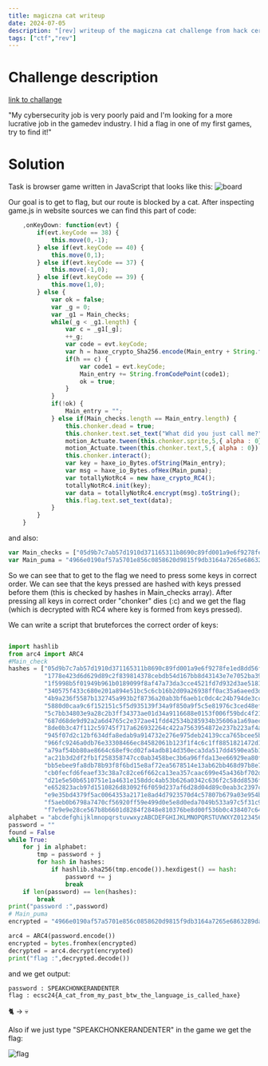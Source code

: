 ```yaml
---
title: magiczna cat writeup
date: 2024-07-05
description: "[rev] writeup of the magiczna cat challenge from hack cert 2024 ctf"
tags: ["ctf","rev"]
---
```


# Challenge description

[link to challange](https://hack.cert.pl/challenge/magiczna-cat)

"My cybersecurity job is very poorly paid and I'm looking for a more lucrative job in the gamedev industry. I hid a flag in one of my first games, try to find it!"

# Solution

Task is browser game written in JavaScript that looks like this:
![board](/images/magiczna_cat/board.png)

Our goal is to get to flag, but our route is blocked by a cat. After inspecting game.js in website sources we can find this part of code:
```javascript
	,onKeyDown: function(evt) {
		if(evt.keyCode == 38) {
			this.move(0,-1);
		} else if(evt.keyCode == 40) {
			this.move(0,1);
		} else if(evt.keyCode == 37) {
			this.move(-1,0);
		} else if(evt.keyCode == 39) {
			this.move(1,0);
		} else {
			var ok = false;
			var _g = 0;
			var _g1 = Main_checks;
			while(_g < _g1.length) {
				var c = _g1[_g];
				++_g;
				var code = evt.keyCode;
				var h = haxe_crypto_Sha256.encode(Main_entry + String.fromCodePoint(code));
				if(h == c) {
					var code1 = evt.keyCode;
					Main_entry += String.fromCodePoint(code1);
					ok = true;
				}
			}
			if(!ok) {
				Main_entry = "";
			} else if(Main_checks.length == Main_entry.length) {
				this.chonker.dead = true;
				this.chonker.text.set_text("What did you just call me?");
				motion_Actuate.tween(this.chonker.sprite,5,{ alpha : 0}).delay(1);
				motion_Actuate.tween(this.chonker.text,5,{ alpha : 0}).delay(1);
				this.chonker.interact();
				var key = haxe_io_Bytes.ofString(Main_entry);
				var msg = haxe_io_Bytes.ofHex(Main_puma);
				var totallyNotRc4 = new haxe_crypto_RC4();
				totallyNotRc4.init(key);
				var data = totallyNotRc4.encrypt(msg).toString();
				this.flag.text.set_text(data);
			}
		}
	}
```

and also:

```javascript
var Main_checks = ["05d9b7c7ab57d1910d371165311b8690c89fd001a9e6f9278fe1ed8dd56f0788","1778e423d6d629d89c2f839814378cebdb54d167bb8d43143e7e7052ba390546","1f5998b5f01949b961b0189099f8af47a73da3cce4521fd7d932d3ae518106f1","340575f433c680e201a894e51bc5c6cb16b2d09a26938ff0ac35a6aeed3dd66b","4b9a236f5587b132745a993b2f8736a20ab3bf6aeb1c0dc4c24b794de3cc7e4a","5880d0caa9c6f152151c5f5d935139f34a9f850a9f5c5e81976c3ced48ef5ba0","5c7bb34803e9a28c2b3ff34373ae01d34a9116688e0153f006f59bdc4f21f0c1","687d68de9d92a2a6d4765c2e372ae41fdd42534b285934b35606a1a69aeca453","8de0b3c47f112c59745f717a626932264c422a7563954872e237b223af4ad643","945f07d2c12bf634dfa8edab9a914732e276e975deb24139cca765bcee5b4d4c","966fc9246a0db76e33308466ec84582061b123f1f4c6c1ff8851821472d17a05","a79af54bb80ae8664c68ef9cd02fa4adb814d350eca3da517dd4590ea5b12912","ac21b3d2df2fb1f258358747cc0ab3458bec3b6a96ffda13ee66929ea80f0a46","bb5ebee9fa8db78b93f8f6bd15e8af72ea5678514e13ab62bb468d97b8e76b7e","cb0fecfd6feaef33c38a7c82ce6f662ca13ea357caac699e45a436bf702db8c6","d21e5e50b6510751e1a4631e158ddc4ab53b626a0342c636f2c58dd8536f851c","e652823acb97d1510826d83092f6f059d237af6d28d04d89c0eab3c2397cea82","e9e35bd4379f5ac0064353a2171e8ad4d7923570d4c57807b679a03e954b99cd","f5aeb0b6798a7470cf56920ff59e499d0e5e8d0eda7049b533a97c5f31c93e8b","f7e9e9e28ce567b8b6601d8284f2848e810376be8d00f536b0c438407c64a114"];
var Main_puma = "4966e0190af57a5701e856c0858620d9815f9db3164a7265e6863289da22fe163c5a7253dd1119e36bd67b66f9f4e07b516df939d487db6fdff5";

```

So we can see that to get to the flag we need to press some keys in correct order. We can see that the keys pressed are hashed with keys pressed before them (this is checked by hashes in Main_checks array). After pressing all keys in correct order "chonker" dies (:c) and we get the flag (which is decrypted with RC4 where key is formed from keys pressed).

We can write a script that bruteforces the correct order of keys:
```python

import hashlib
from arc4 import ARC4
#Main_check
hashes = ["05d9b7c7ab57d1910d371165311b8690c89fd001a9e6f9278fe1ed8dd56f0788",
          "1778e423d6d629d89c2f839814378cebdb54d167bb8d43143e7e7052ba390546",
          "1f5998b5f01949b961b0189099f8af47a73da3cce4521fd7d932d3ae518106f1",
          "340575f433c680e201a894e51bc5c6cb16b2d09a26938ff0ac35a6aeed3dd66b",
          "4b9a236f5587b132745a993b2f8736a20ab3bf6aeb1c0dc4c24b794de3cc7e4a",
          "5880d0caa9c6f152151c5f5d935139f34a9f850a9f5c5e81976c3ced48ef5ba0",
          "5c7bb34803e9a28c2b3ff34373ae01d34a9116688e0153f006f59bdc4f21f0c1",
          "687d68de9d92a2a6d4765c2e372ae41fdd42534b285934b35606a1a69aeca453",
          "8de0b3c47f112c59745f717a626932264c422a7563954872e237b223af4ad643",
          "945f07d2c12bf634dfa8edab9a914732e276e975deb24139cca765bcee5b4d4c",
          "966fc9246a0db76e33308466ec84582061b123f1f4c6c1ff8851821472d17a05",
          "a79af54bb80ae8664c68ef9cd02fa4adb814d350eca3da517dd4590ea5b12912",
          "ac21b3d2df2fb1f258358747cc0ab3458bec3b6a96ffda13ee66929ea80f0a46",
          "bb5ebee9fa8db78b93f8f6bd15e8af72ea5678514e13ab62bb468d97b8e76b7e",
          "cb0fecfd6feaef33c38a7c82ce6f662ca13ea357caac699e45a436bf702db8c6",
          "d21e5e50b6510751e1a4631e158ddc4ab53b626a0342c636f2c58dd8536f851c",
          "e652823acb97d1510826d83092f6f059d237af6d28d04d89c0eab3c2397cea82",
          "e9e35bd4379f5ac0064353a2171e8ad4d7923570d4c57807b679a03e954b99cd",
          "f5aeb0b6798a7470cf56920ff59e499d0e5e8d0eda7049b533a97c5f31c93e8b",
          "f7e9e9e28ce567b8b6601d8284f2848e810376be8d00f536b0c438407c64a114"]
alphabet = "abcdefghijklmnopqrstuvwxyzABCDEFGHIJKLMNOPQRSTUVWXYZ0123456789!@#$%^&*()_+{}|:<>?"
password = ""
found = False
while True:
    for j in alphabet:
        tmp = password + j
        for hash in hashes:
            if hashlib.sha256(tmp.encode()).hexdigest() == hash:
                password += j
                break
    if len(password) == len(hashes):
        break
print("password :",password)
# Main_puma
encrypted = "4966e0190af57a5701e856c0858620d9815f9db3164a7265e6863289da22fe163c5a7253dd1119e36bd67b66f9f4e07b516df939d487db6fdff5"

arc4 = ARC4(password.encode())
encrypted = bytes.fromhex(encrypted)
decrypted = arc4.decrypt(encrypted)
print("flag :",decrypted.decode())

```

and we get output:

```bash
password : SPEAKCHONKERANDENTER
flag : ecsc24{A_cat_from_my_past_btw_the_language_is_called_haxe}
```

🐈 -> 💀

Also if we just type "SPEAKCHONKERANDENTER" in the game we get the flag:

![flag](/images/magiczna_cat/solved.png)

